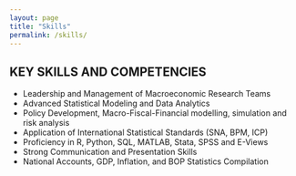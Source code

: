 ```yaml
---
layout: page
title: "Skills"
permalink: /skills/
---
```


## KEY SKILLS AND COMPETENCIES

- Leadership and Management of Macroeconomic Research Teams   
- Advanced Statistical Modeling and Data Analytics  
- Policy Development, Macro-Fiscal-Financial modelling, simulation and risk analysis   
- Application of International Statistical Standards (SNA, BPM, ICP)  
- Proficiency in R, Python, SQL, MATLAB, Stata, SPSS and E-Views  
- Strong Communication and Presentation Skills  
- National Accounts, GDP, Inflation, and BOP Statistics Compilation 
